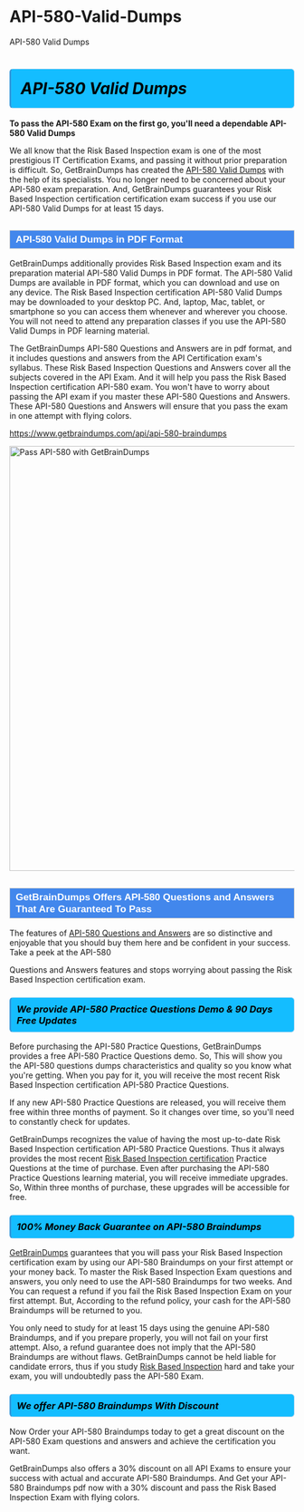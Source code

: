 # API-580-Valid-Dumps
API-580 Valid Dumps
<h1><strong><span style="display: block; color: #000000; background: #14BDFF; border: 0.5px solid #AED6F1; border-left: 3px solid #3498DB; padding: .6em; border-radius: 6px;">                     <em>API-580 <span class="exam_variation">Valid Dumps</span> </em>                </span></strong>            </h1>                        <p><strong>To pass the API-580 Exam on the first go, you'll need a dependable API-580 <span class="exam_variation">Valid Dumps</span></strong></p>                        <p>We all know that the Risk Based Inspection exam is one of the most prestigious IT Certification Exams,             and passing it without prior preparation is difficult. So, GetBrainDumps has created the <a href="https://www.getbraindumps.com/api/api-580-braindumps">API-580 <span class="exam_variation">Valid Dumps</span></a> with the help of its specialists.             You no longer need to be concerned about your API-580 exam preparation. And, GetBrainDumps guarantees your Risk Based Inspection certification certification             exam success if you use our API-580 <span class="exam_variation">Valid Dumps</span> for at least 15 days.</p>                        <h2 style="background: #4287ec; border: 1px solid #cccccc; padding: 5px 10px;">                <span style="color: #ffffff;">                    <span style="font-size: 11pt;">                        <span style="line-height: normal;">                            <span style="font-family: Calibri,sans-serif;">                                <strong>                                    <span style="font-size: 13.0pt;">API-580 <span class="exam_variation">Valid Dumps</span> in PDF Format</span>                                </strong>                            </span>                        </span>                    </span>                </span>            </h2>                        <p>GetBrainDumps additionally provides Risk Based Inspection exam and its preparation material API-580 <span class="exam_variation">Valid Dumps</span> in PDF format.             The API-580 <span class="exam_variation">Valid Dumps</span> are available in PDF format, which you can download and use on any device. The Risk Based Inspection certification API-580 <span class="exam_variation">Valid Dumps</span> may be downloaded             to your desktop PC. And, laptop, Mac, tablet, or smartphone so you can access them whenever and wherever you choose. You will not need to attend any preparation classes if you use             the API-580 <span class="exam_variation">Valid Dumps</span> in PDF learning material. </p>                        <p>The GetBrainDumps API-580 <span class="exam_variation2">Questions and Answers</span> are in pdf format, and  it includes questions and answers from the API Certification exam's syllabus. These             Risk Based Inspection <span class="exam_variation2">Questions and Answers</span> cover all the subjects covered in the API Exam. And it will help you pass the             Risk Based Inspection certification API-580 exam. You won't have to worry about passing the API exam if you master these API-580 <span class="exam_variation2">Questions and Answers</span>.             These API-580 <span class="exam_variation2">Questions and Answers</span> will ensure that you pass the exam in one attempt with flying colors.</p>                        <p><a href="https://www.getbraindumps.com/api/api-580-braindumps">https://www.getbraindumps.com/api/api-580-braindumps</a></p>                        <p><a href="https://www.getbraindumps.com/"><img src="https://www.getbraindumps.com/images/get-updated-exam-questions-with-discount-getbraindumps.jpg" class="postImage" alt="Pass API-580 with GetBrainDumps" width="750"></a></p>                            <h2 style="background: #4287ec; border: 1px solid #cccccc; padding: 5px 10px;">                <span style="color: #ffffff;">                    <span style="font-size: 11pt;">                        <span style="line-height: normal;">                            <span style="font-family: Calibri,sans-serif;">                                <strong>                                    <span style="font-size: 13.0pt;">GetBrainDumps Offers API-580 <span class="exam_variation2">Questions and Answers</span> That Are Guaranteed To Pass</span>                                </strong>                            </span>                        </span>                    </span>                </span>            </h2>                        <p>The features of <a href="https://www.getbraindumps.com/api-braindumps.html">API-580 <span class="exam_variation2">Questions and Answers</span></a> are so distinctive and enjoyable that you should buy them here and be confident in your success. Take a peek at the API-580</p>            <p> <span class="exam_variation2">Questions and Answers</span> features and stops worrying about passing the Risk Based Inspection certification exam.</p>                        <h3>                <strong>                    <span style="display: block; color: #000000; background: #14BDFF; border: 0.5px solid #AED6F1; border-left: 3px solid #3498DB; padding: .6em; border-radius: 6px;">                        <em>We provide API-580 <span class="exam_variation3">Practice Questions</span> Demo &amp; 90 Days Free Updates</em>                    </span>                </strong>            </h3>                        <p>Before purchasing the API-580 <span class="exam_variation3">Practice Questions</span>, GetBrainDumps provides a free API-580 <span class="exam_variation3">Practice Questions</span> demo. So, This will show you the API-580 questions dumps             characteristics and quality so you know what you're getting. When you pay for it, you will receive the most recent             Risk Based Inspection certification API-580 <span class="exam_variation3">Practice Questions</span>.</p>                        <p>If any new API-580 <span class="exam_variation3">Practice Questions</span> are released, you will receive them free within three months of payment.             So it changes over time, so you'll need to constantly check for updates.</p>                        <p>GetBrainDumps recognizes the value of having the most up-to-date Risk Based Inspection certification API-580 <span class="exam_variation3">Practice Questions</span>. Thus it always provides the most recent             <a href="https://www.getbraindumps.com/api/risk-based-inspection-certification-braindumps.html">Risk Based Inspection certification</a> <span class="exam_variation3">Practice Questions</span> at the time of purchase. Even after purchasing the API-580 <span class="exam_variation3">Practice Questions</span> learning material, you will receive immediate upgrades.             So, Within three months of purchase, these upgrades will be accessible for free.</p>                        <h3>                <strong>                    <span style="display: block; color: #000000; background: #14BDFF; border: 0.5px solid #AED6F1; border-left: 3px solid #3498DB; padding: .6em; border-radius: 6px;">                        <em>100% Money Back Guarantee on API-580 <span class="exam_variation4">Braindumps</span></em>                    </span>                </strong>            </h3>                        <p><a href="https://www.getbraindumps.com/">GetBrainDumps</a> guarantees that you will pass your Risk Based Inspection certification exam by using our API-580 <span class="exam_variation4">Braindumps</span> on your first attempt or your money back.             To master the Risk Based Inspection Exam questions and answers, you only need to use the API-580 <span class="exam_variation4">Braindumps</span> for             two weeks. And You can request a refund if you fail the Risk Based Inspection Exam on your first attempt. But, According to the refund policy, your cash             for the API-580 <span class="exam_variation4">Braindumps</span> will be returned to you.</p>                        <p>You only need to study for at least 15 days using the genuine API-580 <span class="exam_variation4">Braindumps</span>, and if you prepare properly, you will not fail on your first attempt.             Also, a refund guarantee does not imply that the API-580 <span class="exam_variation4">Braindumps</span> are without flaws. GetBrainDumps cannot be held liable for candidate errors,             thus if you study <a href="https://www.getbraindumps.com/api/api-580-braindumps">Risk Based Inspection</a> hard and take your exam, you will undoubtedly pass the API-580 Exam. </p>                        <h3>                <strong>                    <span style="display: block; color: #000000; background: #14BDFF; border: 0.5px solid #AED6F1; border-left: 3px solid #3498DB; padding: .6em; border-radius: 6px;">                        <em>We offer API-580 <span class="exam_variation4">Braindumps</span> With Discount</em>                    </span>                </strong>            </h3>                        <p>Now Order your API-580 <span class="exam_variation4">Braindumps</span> today to get a great discount on the API-580 Exam questions and answers and achieve the certification you want.</p>                        <p>GetBrainDumps also offers a 30% discount on all API Exams to ensure your success with actual and accurate API-580 <span class="exam_variation4">Braindumps</span>. And Get your API-580 <span class="exam_variation4">Braindumps</span>             pdf now with a 30% discount and pass the Risk Based Inspection Exam with flying colors.</p>                    
